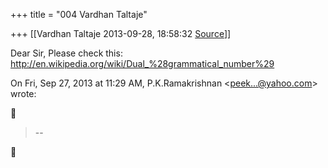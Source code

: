+++
title = "004 Vardhan Taltaje"

+++
[[Vardhan Taltaje	2013-09-28, 18:58:32 [Source](https://groups.google.com/g/samskrita/c/asYMQx4IzAE)]]



Dear Sir, Please check this: <http://en.wikipedia.org/wiki/Dual_%28grammatical_number%29>  

  
  

On Fri, Sep 27, 2013 at 11:29 AM, P.K.Ramakrishnan \<[peek...@yahoo.com]()\> wrote:  



> --  



